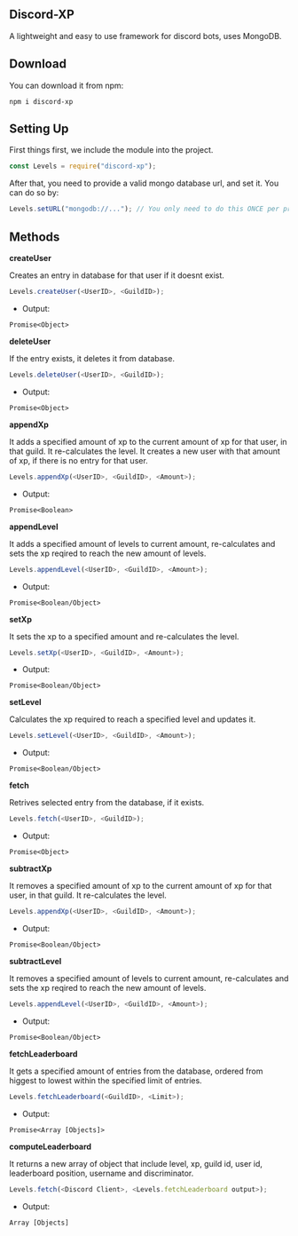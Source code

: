 ## Discord-XP
A lightweight and easy to use framework for discord bots, uses MongoDB.

## Download
You can download it from npm:
```cli
npm i discord-xp
```

## Setting Up
First things first, we include the module into the project.
```js
const Levels = require("discord-xp");
```
After that, you need to provide a valid mongo database url, and set it. You can do so by:
```js
Levels.setURL("mongodb://..."); // You only need to do this ONCE per process.
```

## Methods
**createUser**

Creates an entry in database for that user if it doesnt exist.
```js
Levels.createUser(<UserID>, <GuildID>);
```
- Output:
```
Promise<Object>
```
**deleteUser**

If the entry exists, it deletes it from database.
```js
Levels.deleteUser(<UserID>, <GuildID>);
```
- Output:
```
Promise<Object>
```
**appendXp**

It adds a specified amount of xp to the current amount of xp for that user, in that guild. It re-calculates the level. It creates a new user with that amount of xp, if there is no entry for that user. 
```js
Levels.appendXp(<UserID>, <GuildID>, <Amount>);
```
- Output:
```
Promise<Boolean>
```
**appendLevel**

It adds a specified amount of levels to current amount, re-calculates and sets the xp reqired to reach the new amount of levels. 
```js
Levels.appendLevel(<UserID>, <GuildID>, <Amount>);
```
- Output:
```
Promise<Boolean/Object>
```
**setXp**

It sets the xp to a specified amount and re-calculates the level.
```js
Levels.setXp(<UserID>, <GuildID>, <Amount>);
```
- Output:
```
Promise<Boolean/Object>
```
**setLevel**

Calculates the xp required to reach a specified level and updates it.
```js
Levels.setLevel(<UserID>, <GuildID>, <Amount>);
```
- Output:
```
Promise<Boolean/Object>
```
**fetch**

Retrives selected entry from the database, if it exists.
```js
Levels.fetch(<UserID>, <GuildID>);
```
- Output:
```
Promise<Object>
```
**subtractXp**

It removes a specified amount of xp to the current amount of xp for that user, in that guild. It re-calculates the level.
```js
Levels.appendXp(<UserID>, <GuildID>, <Amount>);
```
- Output:
```
Promise<Boolean/Object>
```
**subtractLevel**

It removes a specified amount of levels to current amount, re-calculates and sets the xp reqired to reach the new amount of levels. 
```js
Levels.appendLevel(<UserID>, <GuildID>, <Amount>);
```
- Output:
```
Promise<Boolean/Object>
```
**fetchLeaderboard**

It gets a specified amount of entries from the database, ordered from higgest to lowest within the specified limit of entries.
```js
Levels.fetchLeaderboard(<GuildID>, <Limit>);
```
- Output:
```
Promise<Array [Objects]>
```
**computeLeaderboard**

It returns a new array of object that include level, xp, guild id, user id, leaderboard position, username and discriminator.
```js
Levels.fetch(<Discord Client>, <Levels.fetchLeaderboard output>);
```
- Output:
```
Array [Objects]
```
